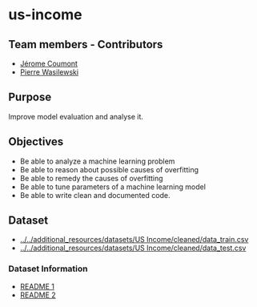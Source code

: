 # us-income

## Team members - Contributors

* [Jérome Coumont](https://github.com/jcoumont)
* [Pierre Wasilewski](https://github.com/pierrewasilewski)

## Purpose
Improve model evaluation and analyse it.

## Objectives
- Be able to analyze a machine learning problem
- Be able to reason about possible causes of overfitting
- Be able to remedy the causes of overfitting
- Be able to tune parameters of a machine learning model
- Be able to write clean and documented code.

## Dataset
- [../../additional_resources/datasets/US Income/cleaned/data_train.csv](../../additional_resources/datasets/US%20Income/cleaned/data_train.csv)
- [../../additional_resources/datasets/US Income/cleaned/data_test.csv](../../additional_resources/datasets/US%20Income/cleaned/data_test.csv)

### Dataset Information
- [README 1](../../additional_resources/datasets/US%20Income/README.md)
- [README 2](../../additional_resources/datasets/US%20Income/cleaned/README.md)